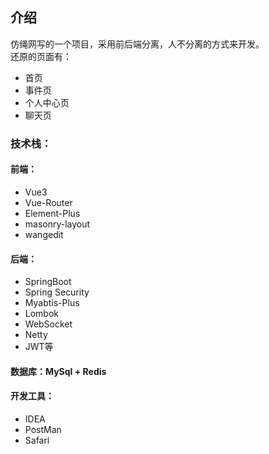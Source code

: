 ## 介绍
仿绳网写的一个项目，采用前后端分离，人不分离的方式来开发。<br>
还原的页面有：
- 首页
- 事件页
- 个人中心页
- 聊天页
### 技术栈：
#### 前端：
- Vue3
- Vue-Router
- Element-Plus
- masonry-layout
- wangedit
#### 后端：
- SpringBoot
- Spring Security
- Myabtis-Plus
- Lombok
- WebSocket
- Netty
- JWT等
#### 数据库：MySql + Redis
#### 开发工具：
- IDEA
- PostMan
- Safari